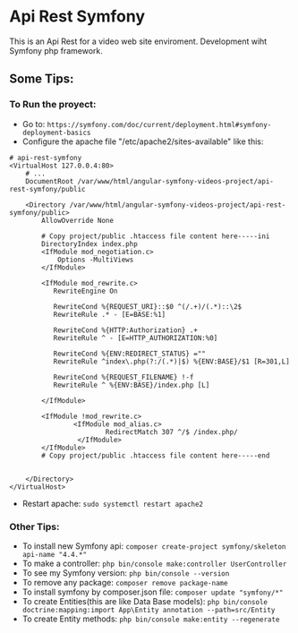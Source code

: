 # Api Rest Symfony
This is an Api Rest for a video web site enviroment. Development wiht Symfony php framework.

## Some Tips:
### To Run the proyect:
* Go to: `https://symfony.com/doc/current/deployment.html#symfony-deployment-basics`
* Configure the apache file "/etc/apache2/sites-available" like this:
```   
# api-rest-symfony
<VirtualHost 127.0.0.4:80>
    # ...
    DocumentRoot /var/www/html/angular-symfony-videos-project/api-rest-symfony/public

    <Directory /var/www/html/angular-symfony-videos-project/api-rest-symfony/public>
        AllowOverride None

        # Copy project/public .htaccess file content here-----ini
        DirectoryIndex index.php
        <IfModule mod_negotiation.c>
            Options -MultiViews
        </IfModule>

        <IfModule mod_rewrite.c>
           RewriteEngine On

           RewriteCond %{REQUEST_URI}::$0 ^(/.+)/(.*)::\2$
           RewriteRule .* - [E=BASE:%1]

           RewriteCond %{HTTP:Authorization} .+
           RewriteRule ^ - [E=HTTP_AUTHORIZATION:%0]

           RewriteCond %{ENV:REDIRECT_STATUS} =""
           RewriteRule ^index\.php(?:/(.*)|$) %{ENV:BASE}/$1 [R=301,L]

           RewriteCond %{REQUEST_FILENAME} !-f
           RewriteRule ^ %{ENV:BASE}/index.php [L]

        </IfModule>

        <IfModule !mod_rewrite.c>
                <IfModule mod_alias.c>
                        RedirectMatch 307 ^/$ /index.php/
                 </IfModule>
        </IfModule>
        # Copy project/public .htaccess file content here-----end
        

    </Directory>
</VirtualHost>
```
* Restart apache: `sudo systemctl restart apache2`

### Other Tips:
* To install new Symfony api: `composer create-project symfony/skeleton api-name "4.4.*"`
* To make a controller: `php bin/console make:controller UserController`
* To see my Symfony version: `php bin/console --version`
* To remove any package: `composer remove package-name`
* To install symfony by composer.json file: `composer update "symfony/*"`
* To create Entities(this are like Data Base models): `php bin/console doctrine:mapping:import App\Entity annotation --path=src/Entity`
* To create Entity methods: `php bin/console make:entity --regenerate`